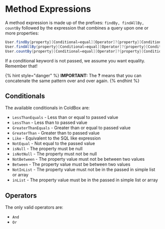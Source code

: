 # Method Expressions

A method expression is made up of the prefixes: `findBy, findAllBy, countBy` followed by the expression that combines a query upon one or more properties:

```java
User.findBy{property}[Conditional=equal][Operator]?{property}[Conditional][Operator]
User.findAllBy{property}[Conditional=equal][Operator]?{property}[Conditional][Operator]
User.countBy{property}[Conditional=equal][Operator]?{property}[Conditional][Operator]
```

If a conditional keyword is not passed, we assume you want equality. Remember that!

{% hint style="danger" %}
**IMPORTANT:** The **?** means that you can concatenate the same pattern over and over again.
{% endhint %}

## Conditionals

The available conditionals in ColdBox are:

* `LessThanEquals` - Less than or equal to passed value
* `LessThan` - Less than to passed value
* `GreaterThanEquals` - Greater than or equal to passed value
* `GreaterThan` - Greater than to passed value
* `Like` - Equivalent to the SQL like expression
* `NotEqual` - Not equal to the passed value
* `isNull` - The property must be null
* `isNotNull` - The property must not be null
* `NotBetween` - The property value must not be between two values
* `Between` - The property value must be between two values
* `NotInList` - The property value must not be in the passed in simple list or array
* `inList` - The property value must be in the passed in simple list or array

## Operators

The only valid operators are:

* `And`
* `Or`

